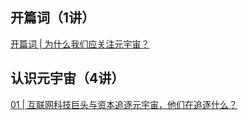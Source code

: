 
## 开篇词（1讲）

[开篇词 | 为什么我们应关注元宇宙？](https://github.com/fltenwall/web3-awesome/blob/main/%E5%AD%A6%E4%B9%A0%E8%B5%84%E6%BA%90-Learning%20Resource/%E9%9D%9E%E5%BC%80%E6%BA%90%E8%B5%84%E6%96%99/%E8%AF%B4%E9%80%8F%E5%85%83%E5%AE%87%E5%AE%99/%E5%BC%80%E7%AF%87%E8%AF%8D%20%7C%20%E4%B8%BA%E4%BB%80%E4%B9%88%E6%88%91%E4%BB%AC%E5%BA%94%E5%85%B3%E6%B3%A8%E5%85%83%E5%AE%87%E5%AE%99%EF%BC%9F.md)

## 认识元宇宙（4讲）

[01 | 互联网科技巨头与资本追逐元宇宙，他们在追逐什么？](https://github.com/fltenwall/web3-awesome/blob/main/%E5%AD%A6%E4%B9%A0%E8%B5%84%E6%BA%90-Learning%20Resource/%E9%9D%9E%E5%BC%80%E6%BA%90%E8%B5%84%E6%96%99/%E8%AF%B4%E9%80%8F%E5%85%83%E5%AE%87%E5%AE%99/01%20%7C%20%E4%BA%92%E8%81%94%E7%BD%91%E7%A7%91%E6%8A%80%E5%B7%A8%E5%A4%B4%E4%B8%8E%E8%B5%84%E6%9C%AC%E8%BF%BD%E9%80%90%E5%85%83%E5%AE%87%E5%AE%99%EF%BC%8C%E4%BB%96%E4%BB%AC%E5%9C%A8%E8%BF%BD%E9%80%90%E4%BB%80%E4%B9%88%EF%BC%9F.md)